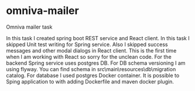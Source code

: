 # omniva-mailer
Omniva mailer task

In this task I created spring boot REST service and React client. In this task I skipped Unit test writing for Spring service. Also I skipped success messages and other modal dialogs in React client. This is the first time when I am working with React so sorry for the unclean code. For the backend Spring service uses postgres DB. For DB schema versioning I am using flyway. You can find schema in src\main\resources\db\migration catalog. For database I used postgres Docker container. It is possible to Sping application to with adding Dockerfile and maven docker plugin.   
